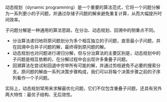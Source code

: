动态规划（dynamic programming）是一个重要的算法范式，它将一个问题分解为一系列更小的子问题，并通过存储子问题的解来避免重复计算，从而大幅提升时间效率。

子问题分解是一种通用的算法思路，在分治、动态规划、回溯中的侧重点不同。

- 分治算法递归地将原问题划分为多个相互独立的子问题，直至最小子问题，并在回溯中合并子问题的解，最终得到原问题的解。
- 动态规划也对问题进行递归分解，但与分治算法的主要区别是，动态规划中的子问题是相互依赖的，在分解过程中会出现许多重叠子问题。
- 回溯算法在尝试和回退中穷举所有可能的解，并通过剪枝避免不必要的搜索分支。原问题的解由一系列决策步骤构成，我们可以将每个决策步骤之前的子序列看作一个子问题。

实际上，动态规划常用来求解最优化问题，它们不仅包含重叠子问题，还具有另外两大特性：最优子结构、无后效性。